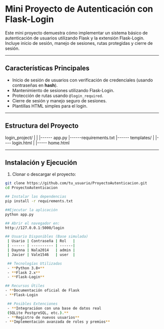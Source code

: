 # Mini Proyecto de Autenticación con Flask-Login

Este mini proyecto demuestra cómo implementar un sistema básico de autenticación de usuarios utilizando Flask y la extensión Flask-Login. Incluye inicio de sesión, manejo de sesiones, rutas protegidas y cierre de sesión.

---

## Características Principales

- Inicio de sesión de usuarios con verificación de credenciales (usando contraseñas en **hash**).
- Mantenimiento de sesiones utilizando Flask-Login.
- Protección de rutas usando `@login_required`.
- Cierre de sesión y manejo seguro de sesiones.
- Plantillas HTML simples para el login.

---

## Estructura del Proyecto
login_project/
|
|
|------ app.py
|------requirements.txt
|------ templates/
          |
          |---- login.html
          |
          |----- home.html

---

## Instalación y Ejecución
1. Clonar o descargar el proyecto:

```bash
git clone https://github.com/tu_usuario/ProyectoAutenticacion.git
cd ProyectoAutenticacion

## Instalar las dependencias
pip install -r requirements.txt

##Ejecutar la aplicación
python app.py

## Abrir el navegador en:
http://127.0.0.1:5000/login

## Usuario Disponibles (Base simulada)
 | Usario | Contraseña | Rol   |
 | ------ | ---------- | ------|
 | Daynna | Nala2014   | admin |
 | Javier | Vale1546   | user  |

 ## Tecnologías Utilizadas
 - **Python 3.8+**
 - **Flask 2.x**
 - **Flask-Login**

## Recursos Útiles
- **Documentación oficial de Flask
- **Flask-Login

 ## Posibles Extenciones
 - **Integracióon con una base de datos real 
 (SQLite PostgreSQL, etc.).**
 - **Registro de nuevos usuarios**
- **Implementación avanzada de roles y premios**







